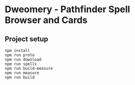 # Dweomery - Pathfinder Spell Browser and Cards

## Project setup
```
npm install
npm run proto
npm run download
npm run spells
npm run build-measure
npm run measure
npm run build
```
